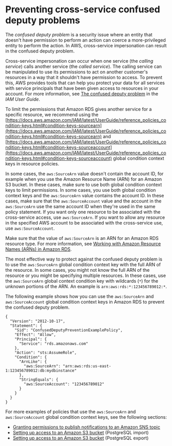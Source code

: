 # Preventing cross\-service confused deputy problems<a name="cross-service-confused-deputy-prevention"></a>

The *confused deputy problem* is a security issue where an entity that doesn't have permission to perform an action can coerce a more\-privileged entity to perform the action\. In AWS, cross\-service impersonation can result in the confused deputy problem\. 

Cross\-service impersonation can occur when one service \(the *calling service*\) calls another service \(the *called service*\)\. The calling service can be manipulated to use its permissions to act on another customer's resources in a way that it shouldn't have permission to access\. To prevent this, AWS provides tools that can help you protect your data for all services with service principals that have been given access to resources in your account\. For more information, see [The confused deputy problem](https://docs.aws.amazon.com/IAM/latest/UserGuide/confused-deputy.html) in the *IAM User Guide*\.

To limit the permissions that Amazon RDS gives another service for a specific resource, we recommend using the [https://docs.aws.amazon.com/IAM/latest/UserGuide/reference_policies_condition-keys.html#condition-keys-sourcearn](https://docs.aws.amazon.com/IAM/latest/UserGuide/reference_policies_condition-keys.html#condition-keys-sourcearn) and [https://docs.aws.amazon.com/IAM/latest/UserGuide/reference_policies_condition-keys.html#condition-keys-sourceaccount](https://docs.aws.amazon.com/IAM/latest/UserGuide/reference_policies_condition-keys.html#condition-keys-sourceaccount) global condition context keys in resource policies\. 

In some cases, the `aws:SourceArn` value doesn't contain the account ID, for example when you use the Amazon Resource Name \(ARN\) for an Amazon S3 bucket\. In these cases, make sure to use both global condition context keys to limit permissions\. In some cases, you use both global condition context keys and the `aws:SourceArn` value contains the account ID\. In these cases, make sure that the `aws:SourceAccount` value and the account in the `aws:SourceArn` use the same account ID when they're used in the same policy statement\. If you want only one resource to be associated with the cross\-service access, use `aws:SourceArn`\. If you want to allow any resource in the specified AWS account to be associated with the cross\-service use, use `aws:SourceAccount`\.

Make sure that the value of `aws:SourceArn` is an ARN for an Amazon RDS resource type\. For more information, see [Working with Amazon Resource Names \(ARNs\) in Amazon RDS](USER_Tagging.ARN.md)\.

The most effective way to protect against the confused deputy problem is to use the `aws:SourceArn` global condition context key with the full ARN of the resource\. In some cases, you might not know the full ARN of the resource or you might be specifying multiple resources\. In these cases, use the `aws:SourceArn` global context condition key with wildcards \(`*`\) for the unknown portions of the ARN\. An example is `arn:aws:rds:*:123456789012:*`\. 

The following example shows how you can use the `aws:SourceArn` and `aws:SourceAccount` global condition context keys in Amazon RDS to prevent the confused deputy problem\.

```
{
  "Version": "2012-10-17",
  "Statement": {
    "Sid": "ConfusedDeputyPreventionExamplePolicy",
    "Effect": "Allow",
    "Principal": {
      "Service": "rds.amazonaws.com"
    },
    "Action": "sts:AssumeRole",
    "Condition": {
      "ArnLike": {
        "aws:SourceArn": "arn:aws:rds:us-east-1:123456789012:db:mydbinstance"
      },
      "StringEquals": {
        "aws:SourceAccount": "123456789012"
      }
    }
  }
}
```

For more examples of policies that use the `aws:SourceArn` and `aws:SourceAccount` global condition context keys, see the following sections:
+ [Granting permissions to publish notifications to an Amazon SNS topic](USER_Events.GrantingPermissions.md)
+ [Setting up access to an Amazon S3 bucket](USER_PostgreSQL.S3Import.md#USER_PostgreSQL.S3Import.AccessPermission) \(PostgreSQL import\)
+ [Setting up access to an Amazon S3 bucket](postgresql-s3-export.md#postgresql-s3-export-access-bucket) \(PostgreSQL export\)